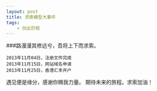 ```yaml
---
layout: post
title: 求索模型大事件
tags:
    - 创业历程
---
```



###路漫漫其修远兮，吾将上下而求索。
>

	2013年11月04日，注册文件完成
 	2013年11月15日，网站域名申请
	2013年11月25日，香港汇丰开户

遇见便是缘分，感谢你赐我力量。 期待未来的旅程。求索加油！


